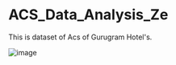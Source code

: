 # ACS_Data_Analysis_Ze
<a>This is dataset of Acs of Gurugram Hotel's.
  
![image](https://user-images.githubusercontent.com/79853946/153293536-3310b85a-f18d-495d-8063-0cdbfe64b5f4.png)
